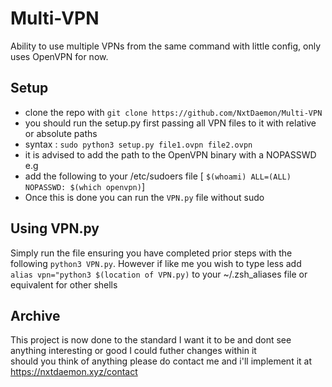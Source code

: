 # Multi-VPN
Ability to use multiple VPNs from the same command with little config, only uses OpenVPN for now.

## Setup
- clone the repo with `git clone https://github.com/NxtDaemon/Multi-VPN` 
- you should run the setup.py first passing all VPN files to it with relative or absolute paths 
- syntax : `sudo python3 setup.py file1.ovpn file2.ovpn`
- it is advised to add the path to the OpenVPN binary with a NOPASSWD e.g 
- add the following to your /etc/sudoers file [ `$(whoami) ALL=(ALL) NOPASSWD: $(which openvpn)`]
- Once this is done you can run the `VPN.py` file without sudo 

## Using VPN.py 
Simply run the file ensuring you have completed prior steps with the following `python3 VPN.py`.
However if like me you wish to type less add `alias vpn="python3 $(location of VPN.py)` to your ~/.zsh_aliases file or equivalent for other shells 

## Archive 
This project is now done to the standard I want it to be and dont see anything interesting or good I could futher changes within it <br> 
should you think of anything please do contact me and i'll implement it at https://nxtdaemon.xyz/contact
